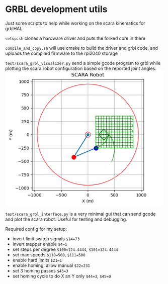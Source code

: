 # GRBL development utils

Just some scripts to help while working on the scara kinematics for grblHAL.

`setup.sh` clones a hardware driver and puts the forked core in there

`compile_and_copy.sh` will use cmake to build the driver and grbl code, and uploads the compiled firmware to the rpi2040 storage

`test/scara_grbl_visualizer.py` send a simple gcode program to grbl while plotting the scara robot configuration based on the reported joint angles.
![visualizer plot](./scara_visualizer.png)

`test/scara_grbl_interface.py` is a very minimal gui that can send gcode and plot the scara robot. Useful for testing and debugging.

Required config for my setup:

- invert limit switch signals `$14=73`
- invert stepper enable `$4=1`
- set steps per degree `$100=124.4444`, `$101=124.4444`
- set max speeds `$110=500`, `$111=500`
- enable hard limits `$21=1`
- enable homing, allow manual `$22=231`
- set 3 homing passes `$43=3`
- set homing cycle to do X an Y only `$44=3`, `$45=0`

